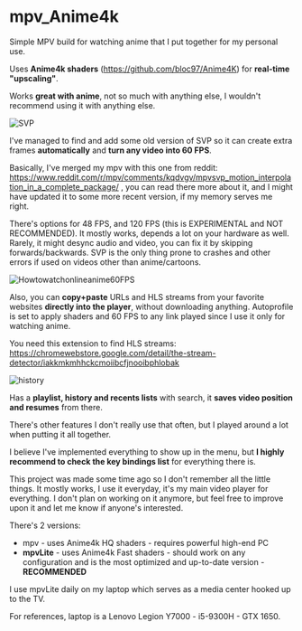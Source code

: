 # mpv_Anime4k

Simple MPV build for watching anime that I put together for my personal use. 

Uses **Anime4k shaders** (https://github.com/bloc97/Anime4K) for **real-time "upscaling"**.

Works **great with anime**, not so much with anything else, I wouldn't recommend using it with anything else.

![SVP](https://github.com/user-attachments/assets/15b72851-f7e7-428d-8fc3-203bd0613fe7)

I've managed to find and add some old version of SVP so it can create extra frames **automatically** and **turn any video into 60 FPS**.

Basically, I've merged my mpv with this one from reddit: https://www.reddit.com/r/mpv/comments/kqdvgv/mpvsvp_motion_interpolation_in_a_complete_package/ , you can read there more about it, and I might have updated it to some more recent version, if my memory serves me right.

There's options for 48 FPS, and 120 FPS (this is EXPERIMENTAL and NOT RECOMMENDED). It mostly works, depends a lot on your hardware as well. Rarely, it might desync audio and video, you can fix it by skipping forwards/backwards. SVP is the only thing prone to crashes and other errors if used on videos other than anime/cartoons. 

![Howtowatchonlineanime60FPS](https://github.com/user-attachments/assets/e4c1d25e-57e2-4a86-ad77-fbf08be2f4de)

Also, you can **copy+paste** URLs and HLS streams from your favorite websites **directly into the player**, without downloading anything. Autoprofile is set to apply shaders and 60 FPS to any link played since I use it only for watching anime. 

You need this extension to find HLS streams: https://chromewebstore.google.com/detail/the-stream-detector/iakkmkmhhckcmoiibcfjnooibphlobak

![history](https://github.com/user-attachments/assets/00c4f774-f9e3-4280-8d3d-16c9261bd2b1)

Has a **playlist, history and recents lists** with search, it **saves video position and resumes** from there. 

There's other features I don't really use that often, but I played around a lot when putting it all together.

I believe I've implemented everything to show up in the menu, but **I highly recommend to check the key bindings list** for everything there is. 

This project was made some time ago so I don't remember all the little things. It mostly works, I use it everyday, it's my main video player for everything. I don't plan on working on it anymore, but feel free to improve upon it and let me know if anyone's interested.

There's 2 versions: 

- mpv      - uses Anime4k HQ shaders - requires powerful high-end PC
- **mpvLite**  - uses Anime4k Fast shaders - should work on any configuration and is the most optimized and up-to-date version - **RECOMMENDED**

I use mpvLite daily on my laptop which serves as a media center hooked up to the TV.

For references, laptop is a Lenovo Legion Y7000 - i5-9300H - GTX 1650.

